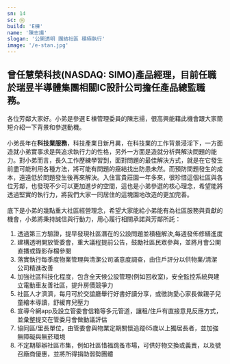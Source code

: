 ```yaml
---
sn: 14
sc: ⑭
build: 'E棟'
name: '陳志揚'
slogan: '公開透明 團結社區 積極執行'
image: '/e-stan.jpg'
---
```

## 曾任慧榮科技(NASDAQ: SIMO)產品經理，目前任職於瑞昱半導體集團相關IC設計公司擔任產品總監職務。

各位芳鄰大家好。小弟是參選Ｅ棟管理委員的陳志揚，很高興能藉此機會跟大家簡短介紹一下背景和參選動機。\
\
小弟長年在**科技業服務**，科技產業日新月異，在科技業的工作背景浸淫下，一方面造就小弟實事求是與追求執行力的性格，另外一方面是造就分析與解決問題的能力。對小弟而言，長久工作歷練學習到，面對問題的最佳解決方式，就是在它發生前盡可能利用各種方法，將可能有問題的癥結找出防患未然。而預防問題發生的成本，遠遠低於問題發生後再來解決。入住富貴莊園一年多來，很珍惜這個社區與各位芳鄰，也發現不少可以更加進步的空間，這也是小弟參選的核心理念，希望能將透過堅實的執行力，將我們大家一同居住的這塊園地改造的更加完善。\
\
底下是小弟的幾點重大社區經營理念，希望大家能給小弟能有為社區服務與貢獻的機會，小弟將秉持誠信與行動力，用心履行相關承諾與芳鄰所託：

1. 透過第三方驗證，提早發現社區潛在的公設問題並積極解決,每週發佈修繕進度
2. 建構透明開放管委會，重大議程提前公告，鼓勵社區民眾參與，並將月會公開直播或錄影存檔參閱
3. 落實執行每季度物業管理與清潔公司滿意度調查，由住戶評分以供物業/清潔公司精進改善
4. 加強社區科技化程度，包含全天候公設管理(例如回收室)，安全監控系統與建立電動車友善社區，提升房價競爭力
5. 社區人才濟濟，每月可於交誼廳舉行好書好讀分享，或徵詢愛心家長做親子兒童繪本導讀，舒緩育兒壓力
6. 宣導今網app及設立管委會信箱等多元管道，讓租/住戶有直接意見反應方式，並彙整提交在管委月會做動議評估
7. 協同區/里長單位，由管委會與物業定期關懷追蹤65歲以上獨居長者，並加強無障礙與無菸環境
8. 不定期舉辦社區市集，例如社區惜福跳蚤市場，可供好物交換或義賣，以及號召廠商優惠，並將所得捐助弱勢團體